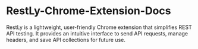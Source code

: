 # RestLy-Chrome-Extension-Docs
RestLy is a lightweight, user-friendly Chrome extension that simplifies REST API testing. It provides an intuitive interface to send API requests, manage headers, and save API collections for future use.
